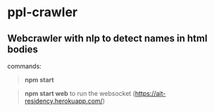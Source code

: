 # ppl-crawler

## Webcrawler with nlp to detect names in html bodies

commands: 

>**npm start** 

>**npm start web** to run the websocket (https://ait-residency.herokuapp.com/)



